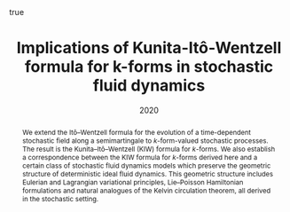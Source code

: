 ---
# Documentation: https://sourcethemes.com/academic/docs/managing-content/

title: Implications of Kunita-Itô-Wentzell formula for k-forms in stochastic fluid dynamics
subtitle:
authors:
- Aythami Bethencourt de León
- Darryl D Holm
- Erwin Luesink
- So Takao
tags: []
categories: [Stochastic PDEs, Geometric Mechanics]
date: '2020'
lastmod: 2020-02-11T21:26:40+01:00
featured: false
draft: false
katex: true
math: true

# Featured image
# To use, add an image named `featured.jpg/png` to your page's folder.
# Focal points: Smart, Center, TopLeft, Top, TopRight, Left, Right, BottomLeft, Bottom, BottomRight.
image:
  caption: ''
  focal_point: 'Smart'
  preview_only: true

# Projects (optional).
#   Associate this post with one or more of your projects.
#   Simply enter your project's folder or file name without extension.
#   E.g. `projects = ["internal-project"]` references `content/project/deep-learning/index.md`.
#   Otherwise, set `projects = []`.
projects: []
publishDate: '2020'
publication_types:
- '2'
abstract: We extend the Itô–Wentzell formula for the evolution of a time-dependent stochastic field along a semimartingale to $k$-form-valued stochastic processes. The result is the Kunita–Itô–Wentzell (KIW) formula for $k$-forms. We also establish a correspondence between the KIW formula for $k$-forms derived here and a certain class of stochastic fluid dynamics models which preserve the geometric structure of deterministic ideal fluid dynamics. This geometric structure includes Eulerian and Lagrangian variational principles, Lie–Poisson Hamiltonian formulations and natural analogues of the Kelvin circulation theorem, all derived in the stochastic setting.
publication: '*Journal of Nonlinear Science*'
url_pdf: 'https://link.springer.com/article/10.1007/s00332-020-09613-0'
---